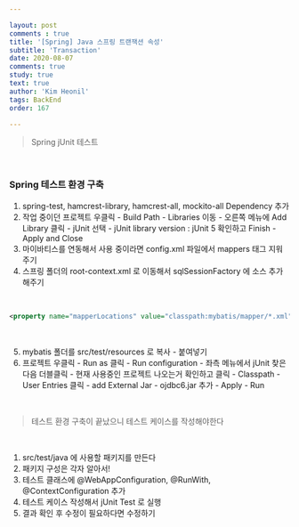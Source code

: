 ```yaml
---

layout: post
comments : true
title: '[Spring] Java 스프링 트랜잭션 속성'
subtitle: 'Transaction'
date: 2020-08-07
comments: true
study: true
text: true
author: 'Kim Heonil'
tags: BackEnd
order: 167

---
```

> Spring jUnit 테스트

<br>

### Spring 테스트 환경 구축

1. spring-test, hamcrest-library, hamcrest-all, mockito-all Dependency 추가
2. 작업 중이던 프로젝트 우클릭 - Build Path - Libraries 이동 - 오른쪽 메뉴에 Add Library 클릭 - jUnit 선택 - jUnit library version : jUnit 5 확인하고 Finish - Apply and Close
3. 마이바티스를 연동해서 사용 중이라면 config.xml 파일에서 mappers 태그 지워주기
4. 스프링 폴더의 root-context.xml 로 이동해서 sqlSessionFactory 에 소스 추가해주기

<br>

``` xml
<property name="mapperLocations" value="classpath:mybatis/mapper/*.xml" />

```

<br>

5. mybatis 폴더를 src/test/resources 로 복사 - 붙여넣기
6. 프로젝트 우클릭 - Run as 클릭 - Run configuration - 좌측 메뉴에서 jUnit 찾은 다음 더블클릭 - 현재 사용중인 프로젝트 나오는거 확인하고 클릭 - Classpath - User Entries 클릭 - add External Jar - ojdbc6.jar 추가 - Apply - Run

<br>

> 테스트 환경 구축이 끝났으니 테스트 케이스를 작성해야한다

<br>

1. src/test/java 에 사용할 패키지를 만든다
2. 패키지 구성은 각자 알아서!
3. 테스트 클래스에 @WebAppConfiguration, @RunWith, @ContextConfiguration 추가
4. 테스트 케이스 작성해서 jUnit Test 로 실행
5. 결과 확인 후 수정이 필요하다면 수정하기

<br><br>